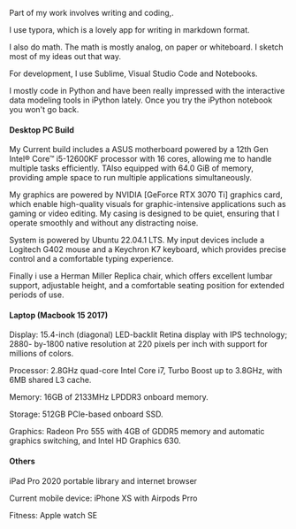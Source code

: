 Part of my work involves writing and coding,.   

I use typora, which is a lovely app for writing in markdown format. 

I also do math. The math is mostly analog, on paper or whiteboard. I sketch most of my ideas out that way.  


For development, I use Sublime, Visual Studio Code and Notebooks. 

I mostly code in Python and have been really impressed with the interactive data modeling tools in iPython lately. Once you try the iPython notebook you won't go back.

#### Desktop PC Build 

My Current build includes a ASUS motherboard  powered by a 12th Gen Intel® Core™ i5-12600KF processor with 16 cores, allowing me to handle multiple tasks efficiently. TAlso equipped with 64.0 GiB of memory, providing ample space to run multiple applications simultaneously.

My graphics are powered by  NVIDIA [GeForce RTX 3070 Ti] graphics card, which enable high-quality visuals for graphic-intensive applications such as gaming or video editing. My casing is designed to be quiet, ensuring that I operate smoothly and without any distracting noise.

System is powered by Ubuntu 22.04.1 LTS. My input devices include a Logitech G402 mouse and a Keychron K7 keyboard, which provides precise control and a comfortable typing experience.

Finally i use a Herman Miller Replica chair, which offers excellent lumbar support, adjustable height, and a comfortable seating position for extended periods of use. 


#### Laptop (Macbook 15 2017)

Display: 15.4-inch (diagonal) LED-backlit Retina display with IPS technology; 2880- by-1800 native resolution at 220 pixels per inch with support for millions of colors.

Processor: 2.8GHz quad-core Intel Core i7, Turbo Boost up to 3.8GHz, with 6MB shared L3 cache.

Memory: 16GB of 2133MHz LPDDR3 onboard memory.

Storage: 512GB PCIe-based onboard SSD.

Graphics: Radeon Pro 555 with 4GB of GDDR5 memory and automatic graphics switching, and Intel HD Graphics 630.

#### Others 

iPad Pro 2020 portable library and internet browser 

Current mobile device: iPhone XS with Airpods Prro

Fitness: Apple watch SE 
